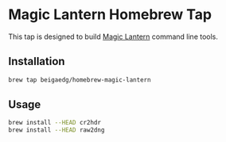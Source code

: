 # Magic Lantern Homebrew Tap

This tap is designed to build [Magic Lantern](http://www.magiclantern.fm/)
command line tools.

## Installation

```bash
brew tap beigaedg/homebrew-magic-lantern
```

## Usage

```bash
brew install --HEAD cr2hdr
brew install --HEAD raw2dng
```
